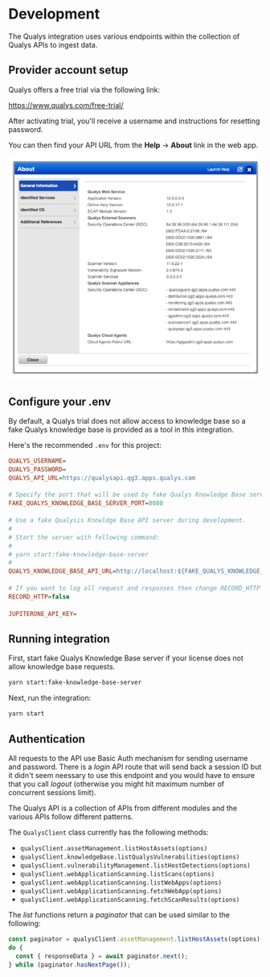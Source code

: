 # Development

The Qualys integration uses various endpoints within the collection of
Qualys APIs to ingest data.

## Provider account setup

Qualys offers a free trial via the following link:

<https://www.qualys.com/free-trial/>

After activating trial, you'll receive a username and instructions for resetting
password.

You can then find your API URL from the **Help** -> **About** link in the web
app.

![API URL from About Page](./images/qualys-help-about-api-url.png)

## Configure your .env

By default, a Qualys trial does not allow access to knowledge base so
a fake Qualys knowledge base is provided as a tool in this integration.

Here's the recommended `.env` for this project:

```ini
QUALYS_USERNAME=
QUALYS_PASSWORD=
QUALYS_API_URL=https://qualysapi.qg3.apps.qualys.com

# Specify the port that will be used by fake Qualys Knowledge Base server
FAKE_QUALYS_KNOWLEDGE_BASE_SERVER_PORT=8080

# Use a fake Qualysis Knowldge Base API server during development.
#
# Start the server with following command:
#
# yarn start:fake-knowledge-base-server
#
QUALYS_KNOWLEDGE_BASE_API_URL=http://localhost:${FAKE_QUALYS_KNOWLEDGE_BASE_SERVER_PORT}

# If you want to log all request and responses then change RECORD_HTTP to true
RECORD_HTTP=false

JUPITERONE_API_KEY=
```

## Running integration

First, start fake Qualys Knowledge Base server if your license does not
allow knowledge base requests.

```sh
yarn start:fake-knowledge-base-server
```

Next, run the integration:

```sh
yarn start
```

## Authentication

All requests to the API use Basic Auth mechanism for sending username and
password. There is a _login_ API route that will send back a session ID but it
didn't seem neessary to use this endpoint and you would have to ensure that you
call _logout_ (otherwise you might hit maximum number of concurrent sessions
limit).

The Qualys API is a collection of APIs from different modules and the various
APIs follow different patterns.

The `QualysClient` class currently has the following methods:

- `qualysClient.assetManagement.listHostAssets(options)`
- `qualysClient.knowledgeBase.listQualysVulnerabilities(options)`
- `qualysClient.vulnerabilityManagement.listHostDetections(options)`
- `qualysClient.webApplicationScanning.listScans(options)`
- `qualysClient.webApplicationScanning.listWebApps(options)`
- `qualysClient.webApplicationScanning.fetchWebApp(options)`
- `qualysClient.webApplicationScanning.fetchScanResults(options)`

The _list_ functions return a _paginator_ that can be used similar to the
following:

```typescript
const paginator = qualysClient.assetManagement.listHostAssets(options);
do {
  const { responseData } = await paginator.next();
} while (paginator.hasNextPage());
```
